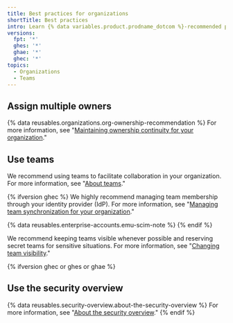 ```yaml
---
title: Best practices for organizations
shortTitle: Best practices
intro: Learn {% data variables.product.prodname_dotcom %}-recommended practices for your organization.
versions:
  fpt: '*'
  ghes: '*'
  ghae: '*'
  ghec: '*'
topics:
  - Organizations
  - Teams
---
```


## Assign multiple owners

{% data reusables.organizations.org-ownership-recommendation %} For more information, see "[Maintaining ownership continuity for your organization](/organizations/managing-peoples-access-to-your-organization-with-roles/maintaining-ownership-continuity-for-your-organization)."

## Use teams

We recommend using teams to facilitate collaboration in your organization. For more information, see "[About teams](/organizations/organizing-members-into-teams/about-teams)."

{% ifversion ghec %}
We highly recommend managing team membership through your identity provider (IdP). For more information, see "[Managing team synchronization for your organization](/organizations/managing-saml-single-sign-on-for-your-organization/managing-team-synchronization-for-your-organization)."

{% data reusables.enterprise-accounts.emu-scim-note %}
{% endif %}

We recommend keeping teams visible whenever possible and reserving secret teams for sensitive situations. For more information, see "[Changing team visibility](/organizations/organizing-members-into-teams/changing-team-visibility)."

{% ifversion ghec or ghes or ghae %}
## Use the security overview

{% data reusables.security-overview.about-the-security-overview %} For more information, see "[About the security overview](/code-security/security-overview/about-the-security-overview)."
{% endif %}